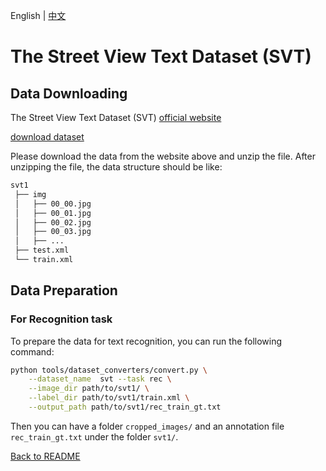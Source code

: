 English | [中文](../../cn/datasets/svt.md)

# The Street View Text Dataset (SVT)

## Data Downloading
The Street View Text Dataset (SVT) [official website](http://www.iapr-tc11.org/mediawiki/index.php/The_Street_View_Text_Dataset)

[download dataset](http://www.iapr-tc11.org/mediawiki/index.php/The_Street_View_Text_Dataset)

Please download the data from the website above and unzip the file.
After unzipping the file, the data structure should be like:

```txt
svt1
 ├── img
 │   ├── 00_00.jpg
 │   ├── 00_01.jpg
 │   ├── 00_02.jpg
 │   ├── 00_03.jpg
 │   ├── ...
 ├── test.xml
 └── train.xml
```

## Data Preparation

### For Recognition task

To prepare the data for text recognition, you can run the following command:

```bash
python tools/dataset_converters/convert.py \
    --dataset_name  svt --task rec \
    --image_dir path/to/svt1/ \
    --label_dir path/to/svt1/train.xml \
    --output_path path/to/svt1/rec_train_gt.txt
```

Then you can have a folder `cropped_images/` and an annotation file `rec_train_gt.txt` under the folder `svt1/`.

[Back to README](../../../tools/dataset_converters/README.md)
